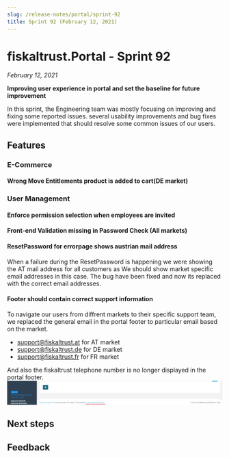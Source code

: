 ```yaml
---
slug: /release-notes/portal/sprint-92
title: Sprint 92 (February 12, 2021)
---
```


# fiskaltrust.Portal - Sprint 92
_February 12, 2021_

**Improving user experience in portal and set the baseline for future improvement**

In this sprint, the Engineering team was mostly focusing on improving and fixing some reported issues. several usability improvements and bug fixes were implemented that should resolve some common issues of our users.

## Features

### E-Commerce
#### Wrong Move Entitlements product is added to cart(DE market)


### User Management

#### Enforce permission selection when employees are invited

#### Front-end Validation missing in Password Check (All markets)

#### ResetPassword for errorpage shows austrian mail address
When a failure during the ResetPassword is happening we were showing the AT mail address for all customers as We should show market specific email addresses in this case.
The bug have been fixed and now its replaced with the correct email addresses.


#### Footer should contain correct support information
To navigate our users from diffrent markets to their specific support team, we replaced the general email in the portal footer to particular email based on the market.
 - support@fiskaltrust.at for AT market 
 - support@fiskaltrust.de for DE market 
 - support@fiskaltrust.fr for FR market 

And also the fiskaltrust telephone number is no longer displayed in the portal footer.
 ![footer](images/sprint-92/footer.png)
## Next steps

## Feedback
